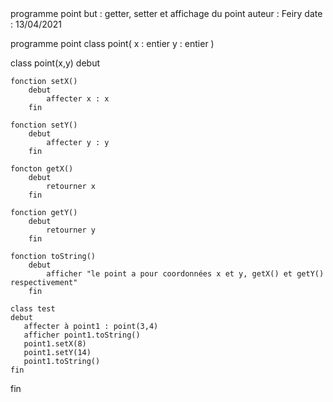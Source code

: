 <!-->
programme point
but : getter, setter et affichage du point
auteur : Feiry
date : 13/04/2021
<!-->

programme point
class point(
    x : entier 
    y : entier
)

class point(x,y)
debut

    fonction setX()
        debut
            affecter x : x
        fin

    fonction setY()
        debut
            affecter y : y
        fin

    foncton getX()
        debut
            retourner x
        fin

    fonction getY()
        debut
            retourner y
        fin

    fonction toString()
        debut
            afficher "le point a pour coordonnées x et y, getX() et getY() respectivement"
        fin

    class test
    debut
       affecter à point1 : point(3,4)
       afficher point1.toString()
       point1.setX(8)
       point1.setY(14)
       point1.toString()
    fin

fin